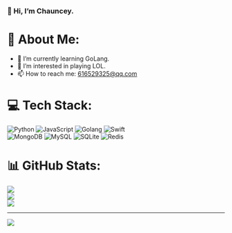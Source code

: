 ### 👋 Hi, I’m Chauncey.
<!--
**zxbzxb180/zxbzxb180** is a ✨ _special_ ✨ repository because its `README.md` (this file) appears on your GitHub profile.

Here are some ideas to get you started:

- 🔭 I’m currently working on ...
- 🌱 I’m currently learning ...
- 👯 I’m looking to collaborate on ...
- 🤔 I’m looking for help with ...
- 💬 Ask me about ...
- 📫 How to reach me: ...
- 😄 Pronouns: ...
- ⚡ Fun fact: ...
-->

# 💫 About Me:
- 🌱 I’m currently learning GoLang.
- 👀 I’m interested in playing LOL.
- 📫 How to reach me: 616529325@qq.com

# 💻 Tech Stack:
![Python](https://img.shields.io/badge/python-3776AB?style=for-the-badge&logo=python&logoColor=white)
![JavaScript](https://img.shields.io/badge/javascript-F7DF1E?style=for-the-badge&logo=javascript&logoColor=white)
![Golang](https://img.shields.io/badge/golang-00ADD8?style=for-the-badge&logo=goland&logoColor=white)
![Swift](https://img.shields.io/badge/swift-F54A2A?style=for-the-badge&logo=swift&logoColor=white)   
![MongoDB](https://img.shields.io/badge/MongoDB-%234ea94b.svg?style=for-the-badge&logo=mongodb&logoColor=white) 
![MySQL](https://img.shields.io/badge/mysql-%2300f.svg?style=for-the-badge&logo=mysql&logoColor=white) 
![SQLite](https://img.shields.io/badge/sqlite-%2307405e.svg?style=for-the-badge&logo=sqlite&logoColor=white) 
![Redis](https://img.shields.io/badge/redis-%23DD0031.svg?style=for-the-badge&logo=redis&logoColor=white) 

# 📊 GitHub Stats:
![](https://github-readme-stats.vercel.app/api?username=zxbzxb180&theme=default&show_icons=true&hide_border=false&include_all_commits=false&count_private=false)<br/>
![](https://github-readme-streak-stats.herokuapp.com/?user=zxbzxb180&theme=default&hide_border=false)<br/>
![](https://github-readme-stats.vercel.app/api/top-langs/?username=zxbzxb180&theme=default&hide_border=false&include_all_commits=true&count_private=true&layout=compact)

---

[![](https://visitcount.itsvg.in/api?id=zxbzxb180&icon=3&color=0)](https://visitcount.itsvg.in)
